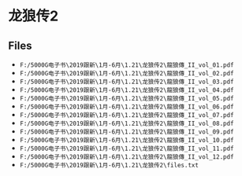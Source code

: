 # 龙狼传2

## Files

- `F:/5000G电子书\2019跟新\1月-6月\1.21\龙狼传2\龍狼傳_II_vol_01.pdf`
- `F:/5000G电子书\2019跟新\1月-6月\1.21\龙狼传2\龍狼傳_II_vol_02.pdf`
- `F:/5000G电子书\2019跟新\1月-6月\1.21\龙狼传2\龍狼傳_II_vol_03.pdf`
- `F:/5000G电子书\2019跟新\1月-6月\1.21\龙狼传2\龍狼傳_II_vol_04.pdf`
- `F:/5000G电子书\2019跟新\1月-6月\1.21\龙狼传2\龍狼傳_II_vol_05.pdf`
- `F:/5000G电子书\2019跟新\1月-6月\1.21\龙狼传2\龍狼傳_II_vol_06.pdf`
- `F:/5000G电子书\2019跟新\1月-6月\1.21\龙狼传2\龍狼傳_II_vol_07.pdf`
- `F:/5000G电子书\2019跟新\1月-6月\1.21\龙狼传2\龍狼傳_II_vol_08.pdf`
- `F:/5000G电子书\2019跟新\1月-6月\1.21\龙狼传2\龍狼傳_II_vol_09.pdf`
- `F:/5000G电子书\2019跟新\1月-6月\1.21\龙狼传2\龍狼傳_II_vol_10.pdf`
- `F:/5000G电子书\2019跟新\1月-6月\1.21\龙狼传2\龍狼傳_II_vol_11.pdf`
- `F:/5000G电子书\2019跟新\1月-6月\1.21\龙狼传2\龍狼傳_II_vol_12.pdf`
- `F:/5000G电子书\2019跟新\1月-6月\1.21\龙狼传2\files.txt`
